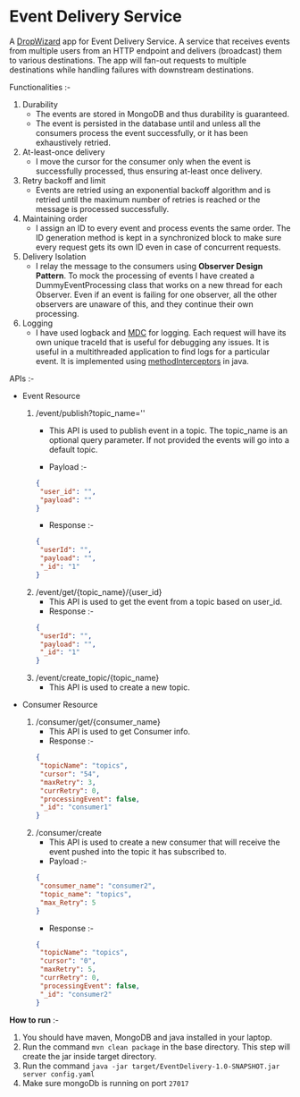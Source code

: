# Event Delivery Service
A [DropWizard](https://www.dropwizard.io/en/stable/) app for Event Delivery Service. A service that receives events from multiple users from an HTTP
endpoint and delivers (broadcast) them to various destinations. 
The app will fan-out requests to multiple destinations while handling failures with downstream destinations.

Functionalities :-
1. Durability
   * The events are stored in MongoDB and thus durability is guaranteed. 
   * The event is persisted in the database until and unless all the consumers process the event successfully, or it has been exhaustively retried. 
2. At-least-once delivery
   * I move the cursor for the consumer only when the event is successfully processed, thus ensuring at-least once delivery.
3. Retry backoff and limit
   * Events are retried using an exponential backoff algorithm and is retried until the maximum number of retries is reached or the message is processed successfully. 
4. Maintaining order
   * I assign an ID to every event and process events the same order. The ID generation method is kept in a synchronized block 
   to make sure every request gets its own ID even in case of concurrent requests. 
5. Delivery Isolation
   * I relay the message to the consumers using **Observer Design Pattern**. To mock the processing of events I have created 
   a DummyEventProcessing class that works on a new thread for each Observer. Even if an event is failing for one observer, all the other observers 
   are unaware of this, and they continue their own processing.
6. Logging
   * I have used logback and [MDC](https://logback.qos.ch/manual/mdc.html) for logging. Each request will have its own unique traceId that is useful for 
   debugging any issues. It is useful in a multithreaded application to find logs for a particular event. It is implemented 
   using [methodInterceptors](https://docs.spring.io/spring-framework/docs/current/javadoc-api/org/aopalliance/intercept/MethodInterceptor.html) in java.

APIs :-
- Event Resource
  1. /event/publish?topic_name=''
     * This API is used to publish event in a topic. The topic_name is an optional query parameter. If not provided the events will go into a default topic.
   
     * Payload :-
     ```json
     {
      "user_id": "",
      "payload": ""
     }
     ```
     * Response :-
     ```json
     {
      "userId": "",
      "payload": "",
      "_id": "1"
     }
     ```
  2. /event/get/{topic_name}/{user_id}
     * This API is used to get the event from a topic based on user_id.
     * Response :-
     ```json
     {
      "userId": "",
      "payload": "",
      "_id": "1"
     }
     ```
  3. /event/create_topic/{topic_name}
     * This API is used to create a new topic.

- Consumer Resource
  1. /consumer/get/{consumer_name}
     * This API is used to get Consumer info.
     * Response :-
     ```json
     {
      "topicName": "topics",
      "cursor": "54",
      "maxRetry": 3,
      "currRetry": 0,
      "processingEvent": false,
      "_id": "consumer1"
     }
     ```
  2. /consumer/create
     * This API is used to create a new consumer that will receive the event pushed into the topic it has subscribed to.
     * Payload :-
     ```json
     {
      "consumer_name": "consumer2",
      "topic_name": "topics",
      "max_Retry": 5
     }
     ```
     * Response :-
     ```json
     {
      "topicName": "topics",
      "cursor": "0",
      "maxRetry": 5,
      "currRetry": 0,
      "processingEvent": false,
      "_id": "consumer2"
     }
     ```
   
**How to run** :-
1. You should have maven, MongoDB and java installed in your laptop.
2. Run the command ``mvn clean package`` in the base directory. This step will create the jar inside target directory.
3. Run the command ``java -jar target/EventDelivery-1.0-SNAPSHOT.jar server config.yaml``
4. Make sure mongoDb is running on port ``27017`` 